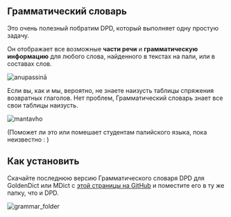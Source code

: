 ## Грамматический словарь

Это очень полезный побратим DPD, который выполняет одну простую задачу.

Он отображает все возможные **части речи** и **грамматическую информацию** для любого слова, найденного в текстах на пали, или в составах слов.

![anupassinā](pics/grammar/anupassin%C4%81.png)

Если вы, как и мы, вероятно, не знаете наизусть таблицы спряжения возвратных глаголов. Нет проблем, Грамматический словарь знает все свои таблицы наизусть.

![mantavho](pics/grammar/mantavho.png)

(Поможет ли это или помешает студентам палийского языка, пока неизвестно : )

## Как установить

Скачайте последнюю версию Грамматического словаря DPD для GoldenDict или MDict с [этой страницы на GitHub](https://github.com/digitalpalidictionary/rus-release/releases) и поместите его в ту же папку, что и DPD.

![grammar_folder](pics/grammar/dpd_grammar_folder.png)


